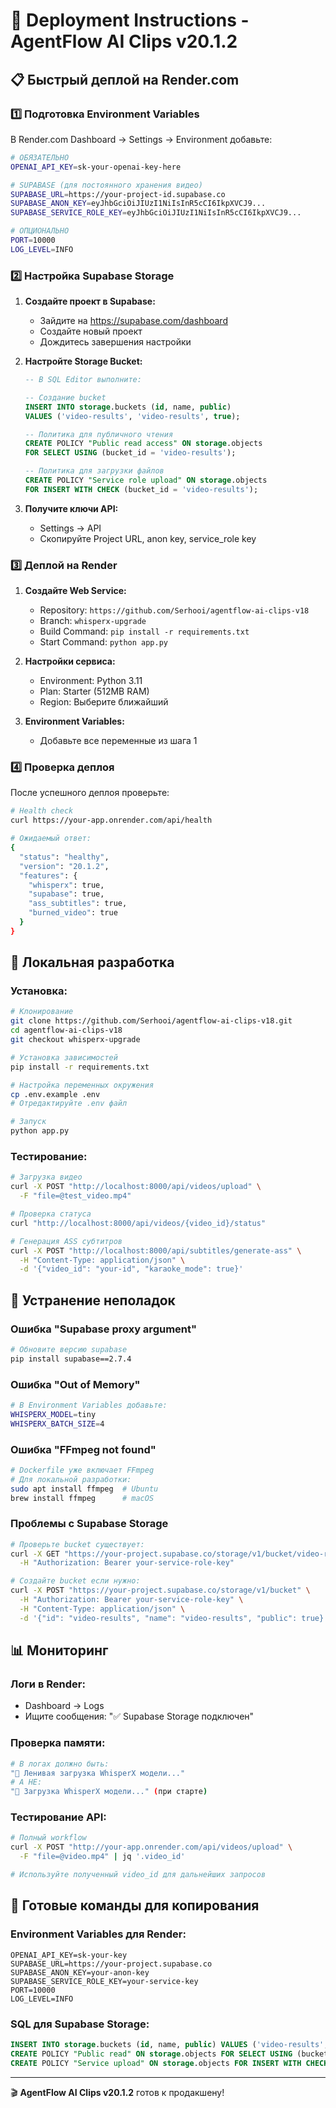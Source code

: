 # 🚀 Deployment Instructions - AgentFlow AI Clips v20.1.2

## 📋 Быстрый деплой на Render.com

### 1️⃣ **Подготовка Environment Variables**

В Render.com Dashboard → Settings → Environment добавьте:

```bash
# ОБЯЗАТЕЛЬНО
OPENAI_API_KEY=sk-your-openai-key-here

# SUPABASE (для постоянного хранения видео)
SUPABASE_URL=https://your-project-id.supabase.co
SUPABASE_ANON_KEY=eyJhbGciOiJIUzI1NiIsInR5cCI6IkpXVCJ9...
SUPABASE_SERVICE_ROLE_KEY=eyJhbGciOiJIUzI1NiIsInR5cCI6IkpXVCJ9...

# ОПЦИОНАЛЬНО
PORT=10000
LOG_LEVEL=INFO
```

### 2️⃣ **Настройка Supabase Storage**

1. **Создайте проект в Supabase:**
   - Зайдите на https://supabase.com/dashboard
   - Создайте новый проект
   - Дождитесь завершения настройки

2. **Настройте Storage Bucket:**
   ```sql
   -- В SQL Editor выполните:
   
   -- Создание bucket
   INSERT INTO storage.buckets (id, name, public)
   VALUES ('video-results', 'video-results', true);
   
   -- Политика для публичного чтения
   CREATE POLICY "Public read access" ON storage.objects
   FOR SELECT USING (bucket_id = 'video-results');
   
   -- Политика для загрузки файлов
   CREATE POLICY "Service role upload" ON storage.objects
   FOR INSERT WITH CHECK (bucket_id = 'video-results');
   ```

3. **Получите ключи API:**
   - Settings → API
   - Скопируйте Project URL, anon key, service_role key

### 3️⃣ **Деплой на Render**

1. **Создайте Web Service:**
   - Repository: `https://github.com/Serhooi/agentflow-ai-clips-v18`
   - Branch: `whisperx-upgrade`
   - Build Command: `pip install -r requirements.txt`
   - Start Command: `python app.py`

2. **Настройки сервиса:**
   - Environment: Python 3.11
   - Plan: Starter (512MB RAM)
   - Region: Выберите ближайший

3. **Environment Variables:**
   - Добавьте все переменные из шага 1

### 4️⃣ **Проверка деплоя**

После успешного деплоя проверьте:

```bash
# Health check
curl https://your-app.onrender.com/api/health

# Ожидаемый ответ:
{
  "status": "healthy",
  "version": "20.1.2",
  "features": {
    "whisperx": true,
    "supabase": true,
    "ass_subtitles": true,
    "burned_video": true
  }
}
```

## 🔧 Локальная разработка

### Установка:

```bash
# Клонирование
git clone https://github.com/Serhooi/agentflow-ai-clips-v18.git
cd agentflow-ai-clips-v18
git checkout whisperx-upgrade

# Установка зависимостей
pip install -r requirements.txt

# Настройка переменных окружения
cp .env.example .env
# Отредактируйте .env файл

# Запуск
python app.py
```

### Тестирование:

```bash
# Загрузка видео
curl -X POST "http://localhost:8000/api/videos/upload" \
  -F "file=@test_video.mp4"

# Проверка статуса
curl "http://localhost:8000/api/videos/{video_id}/status"

# Генерация ASS субтитров
curl -X POST "http://localhost:8000/api/subtitles/generate-ass" \
  -H "Content-Type: application/json" \
  -d '{"video_id": "your-id", "karaoke_mode": true}'
```

## 🐛 Устранение неполадок

### Ошибка "Supabase proxy argument"
```bash
# Обновите версию supabase
pip install supabase==2.7.4
```

### Ошибка "Out of Memory"
```bash
# В Environment Variables добавьте:
WHISPERX_MODEL=tiny
WHISPERX_BATCH_SIZE=4
```

### Ошибка "FFmpeg not found"
```bash
# Dockerfile уже включает FFmpeg
# Для локальной разработки:
sudo apt install ffmpeg  # Ubuntu
brew install ffmpeg      # macOS
```

### Проблемы с Supabase Storage
```bash
# Проверьте bucket существует:
curl -X GET "https://your-project.supabase.co/storage/v1/bucket/video-results" \
  -H "Authorization: Bearer your-service-role-key"

# Создайте bucket если нужно:
curl -X POST "https://your-project.supabase.co/storage/v1/bucket" \
  -H "Authorization: Bearer your-service-role-key" \
  -H "Content-Type: application/json" \
  -d '{"id": "video-results", "name": "video-results", "public": true}'
```

## 📊 Мониторинг

### Логи в Render:
- Dashboard → Logs
- Ищите сообщения: "✅ Supabase Storage подключен"

### Проверка памяти:
```bash
# В логах должно быть:
"🔄 Ленивая загрузка WhisperX модели..."
# А НЕ:
"🔄 Загрузка WhisperX модели..." (при старте)
```

### Тестирование API:
```bash
# Полный workflow
curl -X POST "http://your-app.onrender.com/api/videos/upload" \
  -F "file=@video.mp4" | jq '.video_id'

# Используйте полученный video_id для дальнейших запросов
```

## 🎯 Готовые команды для копирования

### Environment Variables для Render:
```
OPENAI_API_KEY=sk-your-key
SUPABASE_URL=https://your-project.supabase.co
SUPABASE_ANON_KEY=your-anon-key
SUPABASE_SERVICE_ROLE_KEY=your-service-key
PORT=10000
LOG_LEVEL=INFO
```

### SQL для Supabase Storage:
```sql
INSERT INTO storage.buckets (id, name, public) VALUES ('video-results', 'video-results', true);
CREATE POLICY "Public read" ON storage.objects FOR SELECT USING (bucket_id = 'video-results');
CREATE POLICY "Service upload" ON storage.objects FOR INSERT WITH CHECK (bucket_id = 'video-results');
```

---

🎬 **AgentFlow AI Clips v20.1.2** готов к продакшену!

